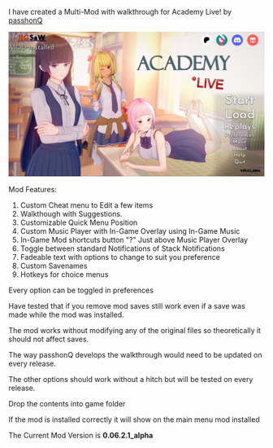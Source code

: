 I have created a Multi-Mod with walkthrough for Academy Live! by [passhonQ](https://www.patreon.com/passhonQ)

![screenshot](Screenshots/01_main_menu.jpg)

Mod Features:
  1. Custom Cheat menu to Edit a few items
  2. Walkthough with Suggestions.
  3. Customizable Quick Menu Position
  4. Custom Music Player with In-Game Overlay using In-Game Music
  5. In-Game Mod shortcuts button "?" Just above Music Player Overlay
  6. Toggle between standard Notifications of Stack Notifications
  7. Fadeable text with options to change to suit you preference
  8. Custom Savenames
  9. Hotkeys for choice menus

Every option can be toggled in preferences

Have tested that if you remove mod saves still work even if a save was made while the mod was installed.

The mod works without modifying any of the original files so theoretically it should not affect saves.

The way passhonQ develops the walkthrough would need to be updated on every release.

The other options should work without a hitch but will be tested on every release.

Drop the contents into game folder

If the mod is installed correctly it will show on the main menu mod installed

The Current Mod Version is **0.06.2.1_alpha**
